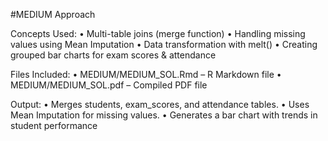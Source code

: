 #MEDIUM Approach

Concepts Used: • Multi-table joins (merge function) • Handling missing values using Mean Imputation • Data transformation with melt() • Creating grouped bar charts for exam scores & attendance

Files Included: • MEDIUM/MEDIUM_SOL.Rmd – R Markdown file • MEDIUM/MEDIUM_SOL.pdf – Compiled PDF file

Output: • Merges students, exam_scores, and attendance tables. • Uses Mean Imputation for missing values. • Generates a bar chart with trends in student performance
